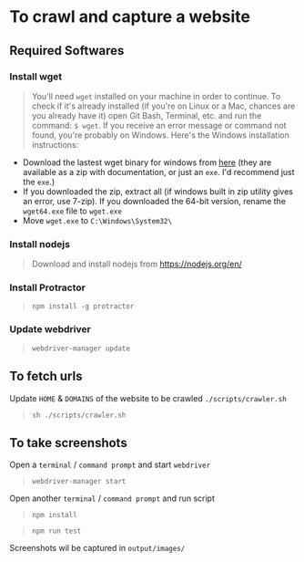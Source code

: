 # To crawl and capture a website
## Required Softwares
### Install wget

> You'll need `wget` installed on your machine in order to continue. To check if it's already installed (if you're on Linux or a Mac, chances are you already have it) open Git Bash, Terminal, etc. and run the command: `$ wget`. If you receive an error message or command not found, you're probably on Windows. Here's the Windows installation instructions:
* Download the lastest wget binary for windows from [here](https://eternallybored.org/misc/wget/) (they are available as a zip with documentation, or just an `exe`. I'd recommend just the `exe`.)
*	If you downloaded the zip, extract all (if windows built in zip utility gives an error, use 7-zip). If you downloaded the 64-bit version, rename the `wget64.exe` file to `wget.exe`
*	Move `wget.exe` to `C:\Windows\System32\`

### Install nodejs
> Download and install nodejs from https://nodejs.org/en/

### Install Protractor
> `npm install -g protractor`

### Update webdriver
> `webdriver-manager update`

## To fetch urls
Update `HOME` & `DOMAINS` of the website to be crawled `./scripts/crawler.sh` 
> `sh ./scripts/crawler.sh`

## To take screenshots

Open a `terminal` / `command prompt` and start `webdriver`

> `webdriver-manager start`

Open another `terminal` / `command prompt` and run script 

> `npm install`

> `npm run test`

Screenshots wil be captured in `output/images/`

